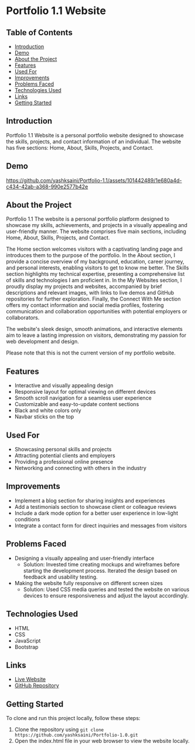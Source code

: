 # Portfolio 1.1 Website

## Table of Contents
- [Introduction](#introduction)
- [Demo](#demo)
- [About the Project](#about-the-project)
- [Features](#features)
- [Used For](#used-for)
- [Improvements](#improvements)
- [Problems Faced](#problems-faced)
- [Technologies Used](#technologies-used)
- [Links](#links)
- [Getting Started](#getting-started)

## Introduction
Portfolio 1.1 Website is a personal portfolio website designed to showcase the skills, projects, and contact information of an individual. The website has five sections: Home, About, Skills, Projects, and Contact. 

## Demo


https://github.com/yashksaini/Portfolio-1.1/assets/101442489/1e680a4d-c434-42ab-a368-990e2577b42e



## About the Project
Portfolio 1.1 The website is a personal portfolio platform designed to showcase my skills, achievements, and projects in a visually appealing and user-friendly manner. The website comprises five main sections, including Home, About, Skills, Projects, and Contact.

The Home section welcomes visitors with a captivating landing page and introduces them to the purpose of the portfolio. In the About section, I provide a concise overview of my background, education, career journey, and personal interests, enabling visitors to get to know me better. The Skills section highlights my technical expertise, presenting a comprehensive list of skills and technologies I am proficient in. In the My Websites section, I proudly display my projects and websites, accompanied by brief descriptions and relevant images, with links to live demos and GitHub repositories for further exploration. Finally, the Connect With Me section offers my contact information and social media profiles, fostering communication and collaboration opportunities with potential employers or collaborators.

The website's sleek design, smooth animations, and interactive elements aim to leave a lasting impression on visitors, demonstrating my passion for web development and design.

Please note that this is not the current version of my portfolio website.

## Features
- Interactive and visually appealing design
- Responsive layout for optimal viewing on different devices
- Smooth scroll navigation for a seamless user experience
- Customizable and easy-to-update content sections
- Black and white colors only
- Navbar sticks on the top

## Used For
- Showcasing personal skills and projects
- Attracting potential clients and employers
- Providing a professional online presence
- Networking and connecting with others in the industry

## Improvements
- Implement a blog section for sharing insights and experiences
- Add a testimonials section to showcase client or colleague reviews
- Include a dark mode option for a better user experience in low-light conditions
- Integrate a contact form for direct inquiries and messages from visitors

## Problems Faced
- Designing a visually appealing and user-friendly interface
  - Solution: Invested time creating mockups and wireframes before starting the development process. Iterated the design based on feedback and usability testing.
- Making the website fully responsive on different screen sizes
  - Solution: Used CSS media queries and tested the website on various devices to ensure responsiveness and adjust the layout accordingly.

## Technologies Used
- HTML
- CSS
- JavaScript
- Bootstrap

## Links
- [Live Website](https://yks-portfolio.netlify.app/)
- [GitHub Repository](https://github.com/yashksaini/Portfolio-1.1)

## Getting Started
To clone and run this project locally, follow these steps:
1. Clone the repository using `git clone https://github.com/yashksaini/Portfolio-1.0.git`
2. Open the index.html file in your web browser to view the website locally.
